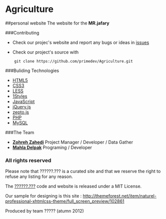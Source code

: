 Agriculture
===========
##personal website 
The website for the **MR.jafary**

###Contributing

* Check our projec's website and report any bugs or ideas in [issues](https://github.com/primedev/Agriculture.git)

* Check our project's source with
```
    git clone https://github.com/primedev/Agriculture.git
```

###Buliding Technologies
* [HTML5](http://ali.md/wiki/html5)
* [CSS3](http://ali.md/css3ref)
* [LESS](http://lesscss.org/)
* [1Styles](http://ali.md/1styles)
* [JavaScript](http://ali.md/wiki/javascript)
* [jQuery.js](http://ali.md/jquery.js)
* [zepto.js](http://zeptojs.com/)
* [PHP](http://ali.md/php/)
* [MySQL](http://ali.md/wiki/mysql)


###The Team
* [**Zohreh Zahedi**](http://github.com/zohreh-z) Project Manager / Developer / Data Gather
* [**Mahla Delpak**](https://github.com/mahlad) Programing / Developer 

### All rights reserved ###
Please note that ??????.??? is a curated site and that we reserve the right to refuse any listing for any reason.

The [??????.???](http://??????.???) code and website is released under a MIT License.

Our sample for designing is this site : http://themeforest.net/item/naturel-professional-xhtmlcss-theme/full_screen_preview/102861

Produced by team ????? (atumn 2012)